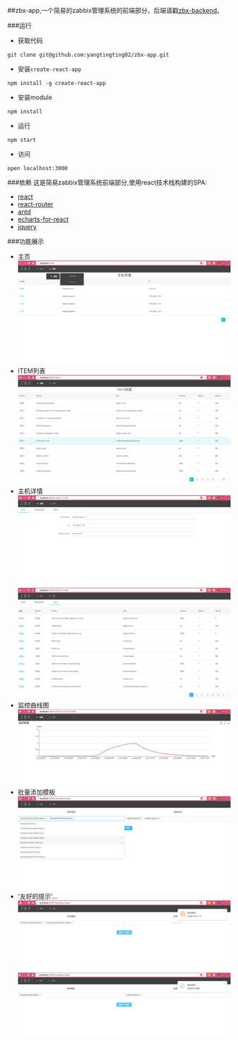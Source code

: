 ##zbx-app,一个简易的zabbix管理系统的前端部分，后端请戳[zbx-backend](https://github.com/yangtingting02/zbx-backend)。

###运行
- 获取代码
```
git clone git@github.com:yangtingting02/zbx-app.git
```
- 安装`create-react-app`
```
npm install -g create-react-app
```
- 安装module
```
npm install
```
- 运行
```
npm start
```
- 访问
```
open localhost:3000
```

###依赖
这是简易zabbix管理系统前端部分,使用react技术栈构建的SPA:
- [react](https://facebook.github.io/react/)
- [react-router](https://github.com/ReactTraining/react-router)
- [antd](https://ant.design/)
- [echarts-for-react](https://github.com/hustcc/echarts-for-react)
- [jquery](http://jquery.com/)

###功能展示
- 主页
![](image/home.png)
- ITEM列表
![](image/items.png)
- 主机详情
![](image/host-detail-1.png)
![](image/host-detail-2.png)
- 监控曲线图
![](image/chart.png)
- 批量添加模板
![](image/template-multi-add.png)
- '友好的提示'...
![](image/template-add-notify-1.png)
![](image/template-add-notify-2.png)